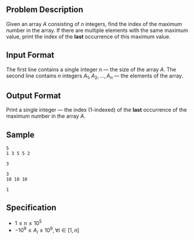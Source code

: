 ## Problem Description

Given an array $A$ consisting of $n$ integers, find the index of the maximum number in the array. If there are multiple elements with the same maximum value, print the index of the **last** occurrence of this maximum value.

## Input Format

The first line contains a single integer $n$ — the size of the array $A$. The second line contains $n$ integers $A_1, A_2, \ldots, A_n$ — the elements of the array.

## Output Format

Print a single integer — the index (1-indexed) of the **last** occurrence of the maximum number in the array $A$.

## Sample

```input1
5
1 3 5 5 2
```

```output1
3
```

```input2
3
10 10 10
```

```output2
1
```

## Specification

- $1 \leq n \leq 10^5$
- $-10^9 \leq A_i \leq 10^9, \forall i \in [1, n]$
